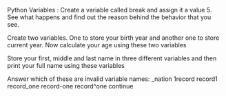 Python Variables :
Create a variable called break and assign it a value 5. See what happens and find out the reason behind the behavior that you see.

Create two variables. One to store your birth year and another one to store current year. Now calculate your age using these two variables

Store your first, middle and last name in three different variables and then print your full name using these variables

Answer which of these are invalid variable names: _nation 1record record1 record_one record-one record^one continue